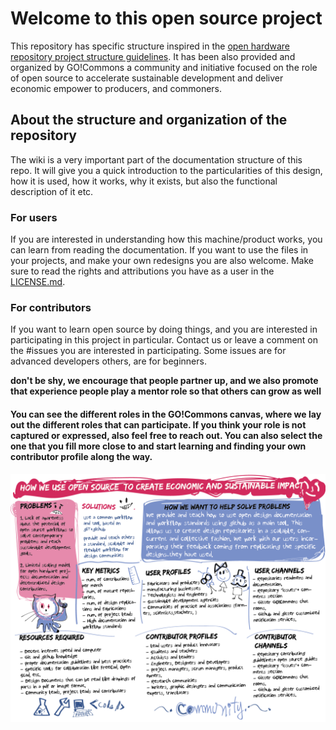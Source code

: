 # Welcome to this open source project
This repository has specific structure inspired in the [open hardware repository project structure guidelines](https://www.ohwr.org/projects/ohr-support/wiki/project-structure-guidelines). It has been also provided and organized by GO!Commons a community and initiative focused on the role of open source to accelerate sustainable development and deliver economic empower to producers, and commoners.

## About the structure and organization of the repository
The wiki is a very important part of the documentation structure of this repo. It will give you a quick introduction to the particularities of this design, how it is used, how it works, why it exists, but also the functional description of it etc.
### For users
If you are interested in understanding how this machine/product works, you can learn from reading the documentation. If you want to use the files in your projects, and make your own redesigns you are also welcome. Make sure to read the rights and attributions you have as a user in the [LICENSE.md](LICENSE.md).

### For contributors
If you want to learn open source by doing things, and you are interested in participating in this project in particular. Contact us or leave a comment on the #issues you are interested in participating. Some issues are for advanced developers others, are for beginners.

**don't be shy, we encourage that people partner up, and we also promote that experience people play a mentor role so that others can grow as well**

#### You can see the different roles in the GO!Commons canvas, where we lay out the different roles that can participate. If you think your role is not captured or expressed, also feel free to reach out. You can also select the one that you fill more close to and start learning and finding your own contributor profile along the way.
![GO!Commons Canvas](OpenCanvas.png)
